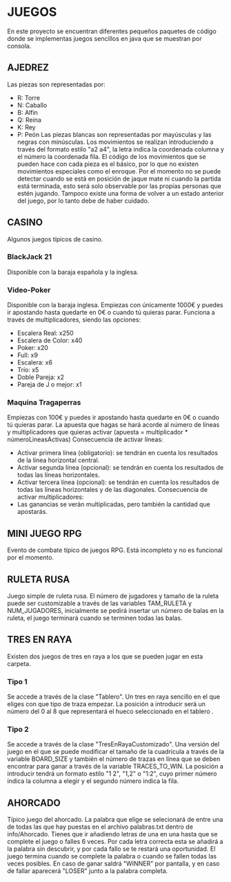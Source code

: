 # JUEGOS
En este proyecto se encuentran diferentes pequeños paquetes de código donde se implementas juegos sencillos en java que se muestran por consola.

## AJEDREZ
Las piezas son representadas por:
- R: Torre
- N: Caballo
- B: Alfin
- Q: Reina
- K: Rey
- P: Peón
Las piezas blancas son representadas por mayúsculas y las negras con minúsculas.
Los movimientos se realizan introduciendo a través del formato estilo "a2 a4", la letra indica la coordenada columna y el número la coordenada fila.
El código de los movimientos que se pueden hace con cada pieza es el básico, por lo que no existen movimientos especiales como el enroque.
Por el momento no se puede detectar cuando se está en posición de jaque mate ni cuando la partida está terminada, esto será solo observable por las propias personas que estén jugando. Tampoco existe una forma de volver a un estado anterior del juego, por lo tanto debe de haber cuidado.

## CASINO
Algunos juegos típicos de casino.
### BlackJack 21
Disponible con la baraja española y la inglesa.
### Video-Poker
Disponible con la baraja inglesa.
Empiezas con únicamente 1000€ y puedes ir apostando hasta quedarte en 0€ o cuando tú quieras parar.
Funciona a través de multiplicadores, siendo las opciones:
- Escalera Real: x250
- Escalera de Color: x40
- Poker: x20
- Full: x9
- Escalera: x6
- Trío: x5
- Doble Pareja: x2
- Pareja de J o mejor: x1
### Maquina Tragaperras
Empiezas con 100€ y puedes ir apostando hasta quedarte en 0€ o cuando tú quieras parar.
La apuesta que hagas se hará acorde al número de líneas y multiplicadores que quieras activar (apuesta = multiplicador * númeroLineasActivas)
Consecuencia de activar líneas:
- Activar primera línea (obligatorio): se tendrán en cuenta los resultados de la línea horizontal central.
- Activar segunda línea (opcional): se tendrán en cuenta los resultados de todas las líneas horizontales.
- Activar tercera línea (opcional): se tendrán en cuenta los resultados de todas las líneas horizontales y de las diagonales.
Consecuencia de activar multiplicadores:
- Las ganancias se verán multiplicadas, pero también la cantidad que apostarás.

## MINI JUEGO RPG
Evento de combate típico de juegos RPG.
Está incompleto y no es funcional por el momento.

## RULETA RUSA
Juego simple de ruleta rusa.
El número de jugadores y tamaño de la ruleta puede ser customizable a través de las variables TAM_RULETA y NUM_JUGADORES, inicialmente se pedirá insertar un número de balas en la ruleta, el juego terminará cuando se terminen todas las balas.

## TRES EN RAYA
Existen dos juegos de tres en raya a los que se pueden jugar en esta carpeta.
### Tipo 1
Se accede a través de la clase "Tablero".
Un tres en raya sencillo en el que eliges con que tipo de traza empezar.
La posición a introducir será un número del 0 al 8 que representará el hueco seleccionado en el tablero .
### Tipo 2
Se accede a través de la clase "TresEnRayaCustomizado".
Una versión del juego en el que se puede modificar el tamaño de la cuadricula a través de la variable BOARD_SIZE y también el número de trazas en línea que se deben encontrar para ganar a través de la variable TRACES_TO_WIN.
La posición a introducir tendrá un formato estilo "1 2", "1,2" o "1:2", cuyo primer número indica la columna a elegir y el segundo número indica la fila.

## AHORCADO
Típico juego del ahorcado. 
La palabra que elige se selecionará de entre una de todas las que hay puestas en el archivo palabras.txt dentro de info/Ahorcado. 
Tienes que ir añadiendo letras de una en una hasta que se complete el juego o falles 6 veces. 
Por cada letra correcta esta se añadirá a la palabra sin descubrir, y por cada fallo se te restará una oportunidad. 
El juego termina cuando se complete la palabra o cuando se fallen todas las veces posibles. En caso de ganar saldrá "WINNER" por pantalla, y en caso de fallar aparecerá "LOSER" junto a la palabra completa.